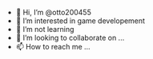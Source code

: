 - 👋 Hi, I’m @otto200455
- 👀 I’m interested in game developement
- 🌱 I’m not learning 
- 💞️ I’m looking to collaborate on ...
- 📫 How to reach me ...

<!---
otto200455/otto200455 is a ✨ special ✨ repository because its `README.md` (this file) appears on your GitHub profile.
You can click the Preview link to take a look at your changes.
--->
